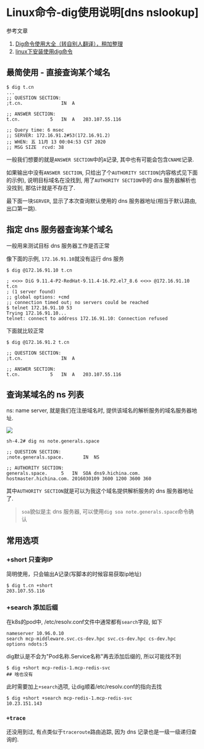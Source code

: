 # Linux命令-dig使用说明[dns nslookup]

参考文章

1. [Dig命令使用大全（转自别人翻译），稍加整理](https://www.cnblogs.com/longyongzhen/p/6592954.html)
2. [linux下安装使用dig命令](https://www.cmsky.com/linux-dig/)

## 最简使用 - 直接查询某个域名

```console
$ dig t.cn
...
;; QUESTION SECTION:
;t.cn.				IN	A

;; ANSWER SECTION:
t.cn.			5	IN	A	203.107.55.116

;; Query time: 6 msec
;; SERVER: 172.16.91.2#53(172.16.91.2)
;; WHEN: 五 11月 13 00:04:53 CST 2020
;; MSG SIZE  rcvd: 38
```

一般我们想要的就是`ANSWER SECTION`中的`A`记录, 其中也有可能会包含`CNAME`记录.

如果输出中没有`ANSWER SECTION`, 只给出了个`AUTHORITY SECTION`(内容格式见下面的示例), 说明目标域名在没找到, 用了`AUTHORITY SECTION`中的 dns 服务器解析也没找到, 那估计就是不存在了.

最下面一块`SERVER`, 显示了本次查询默认使用的 dns 服务器地址(相当于默认路由, 出口第一跳).

## 指定 dns 服务器查询某个域名

一般用来测试目标 dns 服务器工作是否正常

像下面的示例, `172.16.91.10`就没有运行 dns 服务

```console
$ dig @172.16.91.10 t.cn

; <<>> DiG 9.11.4-P2-RedHat-9.11.4-16.P2.el7_8.6 <<>> @172.16.91.10 t.cn
; (1 server found)
;; global options: +cmd
;; connection timed out; no servers could be reached
$ telnet 172.16.91.10 53
Trying 172.16.91.10...
telnet: connect to address 172.16.91.10: Connection refused
```

下面就比较正常

```console
$ dig @172.16.91.2 t.cn

;; QUESTION SECTION:
;t.cn.				IN	A

;; ANSWER SECTION:
t.cn.			5	IN	A	203.107.55.116
```

## 查询某域名的 ns 列表

ns: name server, 就是我们在注册域名时, 提供该域名的解析服务的域名服务器地址.

![](https://gitee.com/generals-space/gitimg/raw/master/847f167e81ffcbcb0f5a1fa3e88cbd19.png)

```console
sh-4.2# dig ns note.generals.space

;; QUESTION SECTION:
;note.generals.space.		IN	NS

;; AUTHORITY SECTION:
generals.space.		5	IN	SOA	dns9.hichina.com. hostmaster.hichina.com. 2016030109 3600 1200 3600 360

```

其中`AUTHORITY SECTION`就是可以为我这个域名提供解析服务的 dns 服务器地址了.

> `soa`貌似是主 dns 服务器, 可以使用`dig soa note.generals.space`命令确认

## 常用选项

### +short 只查询IP

简明使用，只会输出A记录(写脚本的时候容易获取ip地址)

```console
$ dig t.cn +short
203.107.55.116
```

### +search 添加后缀

在k8s的pod中, /etc/resolv.conf文件中通常都有`search`字段, 如下

```
nameserver 10.96.0.10
search mcp-middleware.svc.cs-dev.hpc svc.cs-dev.hpc cs-dev.hpc
options ndots:5
```

dig默认是不会为"Pod名称.Service名称"再去添加后缀的, 所以可能找不到

```console
$ dig +short mcp-redis-1.mcp-redis-svc
## 啥也没有
```

此时需要加上`+search`选项, 让dig顺着/etc/resolv.conf的指向去找

```console
$ dig +short +search mcp-redis-1.mcp-redis-svc
10.23.151.143
```

### `+trace`

还没用到过, 有点类似于`traceroute`路由追踪, 因为 dns 记录也是一级一级递归查询的.
